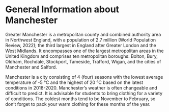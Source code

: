 # General Information about Manchester
Greater Manchester is a metropolitan county and combined authority area in Northwest England, with a population of 2.7 million (World Population Review, 2022); the third largest in England after Greater London and the West Midlands.
It encompasses one of the largest metropolitan areas in the United Kingdom and comprises ten metropolitan boroughs: Bolton, Bury, Oldham, Rochdale, Stockport, Tameside, Trafford, Wigan, and the cities of Manchester and Salford.  

Manchester is a city consisting of 4 (four) seasons with the lowest average temperature of -5 °C and the highest of 20 °C based on the latest conditions in 2018-2020.  Manchester’s weather is often changeable and difficult to predict. It is advisable for students to bring clothing for a variety of conditions. The coldest months tend to be November to February, so don’t forget to pack your warm clothing for these months of the year.


